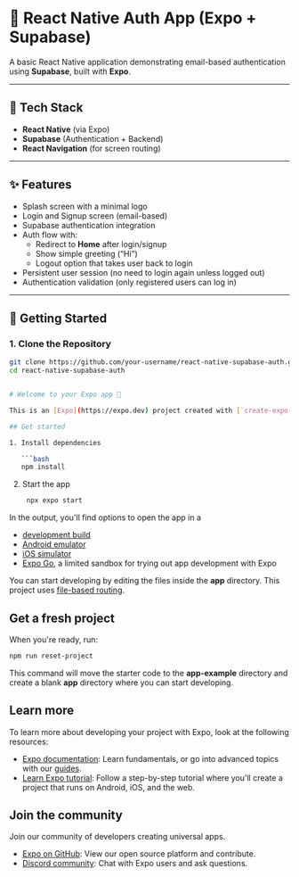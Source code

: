# 🔐 React Native Auth App (Expo + Supabase)

A basic React Native application demonstrating email-based authentication using **Supabase**, built with **Expo**.

---

## 📱 Tech Stack

- **React Native** (via Expo)
- **Supabase** (Authentication + Backend)
- **React Navigation** (for screen routing)

---

## ✨ Features

- Splash screen with a minimal logo  
- Login and Signup screen (email-based)
- Supabase authentication integration
- Auth flow with:
  - Redirect to **Home** after login/signup
  - Show simple greeting (“Hi”)
  - Logout option that takes user back to login
- Persistent user session (no need to login again unless logged out)
- Authentication validation (only registered users can log in)

---

## 🚀 Getting Started

### 1. Clone the Repository

```bash
git clone https://github.com/your-username/react-native-supabase-auth.git
cd react-native-supabase-auth


# Welcome to your Expo app 👋

This is an [Expo](https://expo.dev) project created with [`create-expo-app`](https://www.npmjs.com/package/create-expo-app).

## Get started

1. Install dependencies

   ```bash
   npm install
   ```

2. Start the app

   ```bash
    npx expo start
   ```

In the output, you'll find options to open the app in a

- [development build](https://docs.expo.dev/develop/development-builds/introduction/)
- [Android emulator](https://docs.expo.dev/workflow/android-studio-emulator/)
- [iOS simulator](https://docs.expo.dev/workflow/ios-simulator/)
- [Expo Go](https://expo.dev/go), a limited sandbox for trying out app development with Expo

You can start developing by editing the files inside the **app** directory. This project uses [file-based routing](https://docs.expo.dev/router/introduction).

## Get a fresh project

When you're ready, run:

```bash
npm run reset-project
```

This command will move the starter code to the **app-example** directory and create a blank **app** directory where you can start developing.

## Learn more

To learn more about developing your project with Expo, look at the following resources:

- [Expo documentation](https://docs.expo.dev/): Learn fundamentals, or go into advanced topics with our [guides](https://docs.expo.dev/guides).
- [Learn Expo tutorial](https://docs.expo.dev/tutorial/introduction/): Follow a step-by-step tutorial where you'll create a project that runs on Android, iOS, and the web.

## Join the community

Join our community of developers creating universal apps.

- [Expo on GitHub](https://github.com/expo/expo): View our open source platform and contribute.
- [Discord community](https://chat.expo.dev): Chat with Expo users and ask questions.


